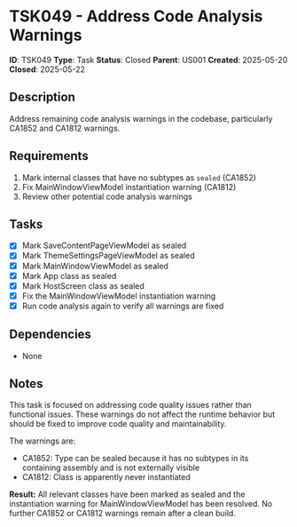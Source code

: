 # TSK049 - Address Code Analysis Warnings

**ID**: TSK049
**Type**: Task
**Status**: Closed
**Parent**: US001
**Created**: 2025-05-20
**Closed**: 2025-05-22

## Description

Address remaining code analysis warnings in the codebase, particularly CA1852 and CA1812 warnings.

## Requirements

1. Mark internal classes that have no subtypes as `sealed` (CA1852)
2. Fix MainWindowViewModel instantiation warning (CA1812)
3. Review other potential code analysis warnings

## Tasks

- [x] Mark SaveContentPageViewModel as sealed
- [x] Mark ThemeSettingsPageViewModel as sealed
- [x] Mark MainWindowViewModel as sealed
- [x] Mark App class as sealed
- [x] Mark HostScreen class as sealed
- [x] Fix the MainWindowViewModel instantiation warning
- [x] Run code analysis again to verify all warnings are fixed

## Dependencies

- None

## Notes

This task is focused on addressing code quality issues rather than functional issues. These warnings do not affect the runtime behavior but should be fixed to improve code quality and maintainability.

The warnings are:

- CA1852: Type can be sealed because it has no subtypes in its containing assembly and is not externally visible
- CA1812: Class is apparently never instantiated

**Result:** All relevant classes have been marked as sealed and the instantiation warning for MainWindowViewModel has been resolved. No further CA1852 or CA1812 warnings remain after a clean build.
